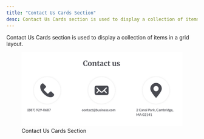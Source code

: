 ```yaml
---
title: "Contact Us Cards Section"
desc: Contact Us Cards section is used to display a collection of items in a grid layout.
---
```


Contact Us Cards section is used to display a collection of items in a grid layout.

<figure>
  <img src="./cards.png" alt="Contact Us Cards Section">
  <figcaption>Contact Us Cards Section</figcaption>
</figure>
